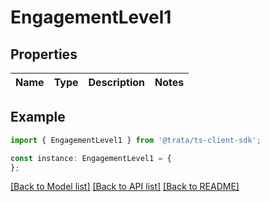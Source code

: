 # EngagementLevel1


## Properties

Name | Type | Description | Notes
------------ | ------------- | ------------- | -------------

## Example

```typescript
import { EngagementLevel1 } from '@trata/ts-client-sdk';

const instance: EngagementLevel1 = {
};
```

[[Back to Model list]](../README.md#documentation-for-models) [[Back to API list]](../README.md#documentation-for-api-endpoints) [[Back to README]](../README.md)
